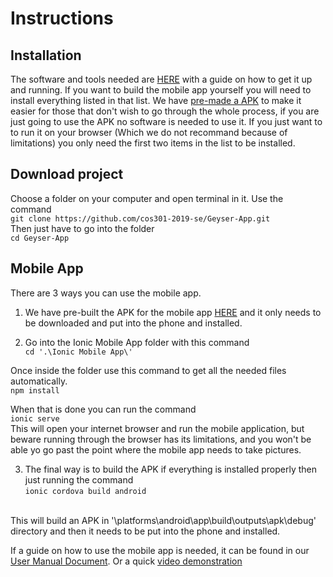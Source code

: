 # Instructions

## Installation
The software and tools needed are [HERE](Installation.md) with a guide on how to get it up and running.
If you want to build the mobile app yourself you will need to install everything listed in that list.
We have [pre-made a APK](Documentation/Instructions/APK/Latest.apk) to make it easier for those that don't wish to go through the whole process,
if you are just going to use the APK no software is needed to use it. 
If you just want to to run it on your browser (Which we do not recommand because of limitations) you only need the first two items in the list to be installed.

## Download project
Choose a folder on your computer and open terminal in it.
Use the command <br>
`git clone https://github.com/cos301-2019-se/Geyser-App.git`
<br>
Then just have to go into the folder
<br>
`cd Geyser-App`
<br>

## Mobile App
There are 3 ways you can use the mobile app.
1. We have pre-built the APK for the mobile app [HERE](Documentation/Instructions/APK/Latest.apk) and it only needs to be downloaded and put into the phone and installed.

2. Go into the Ionic Mobile App folder with this command <br>
`cd '.\Ionic Mobile App\'`

Once inside the folder use this command to get all the needed files automatically.
<br>
`npm install`

When that is done you can run the command <br>
`ionic serve`
<br>
This will open your internet browser and run the mobile application,
but beware running through the browser has its limitations, and
you won't be able yo go past the point where the mobile app needs to
take pictures.

3. The final way is to build the APK if everything is installed properly then just running the command  <br>
`ionic cordova build android`
<br>
This will build an APK in '\platforms\android\app\build\outputs\apk\debug' directory and then it needs to be put into the phone and installed.

If a guide on how to use the mobile app is needed, it can be found in our [User Manual Document](/Documentation/User%20Manual/User%20manual%20Final%20one.pdf). Or a quick [video demonstration](https://www.youtube.com/watch?v=xDqgnfOv5bI&feature=youtu.be)